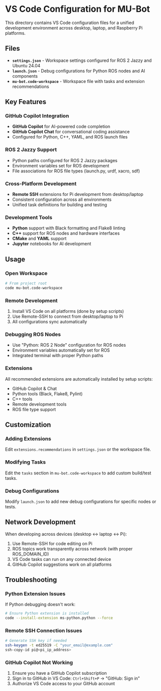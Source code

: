 # VS Code Configuration for MU-Bot

This directory contains VS Code configuration files for a unified development environment across desktop, laptop, and Raspberry Pi platforms.

## Files

- **`settings.json`** - Workspace settings configured for ROS 2 Jazzy and Ubuntu 24.04
- **`launch.json`** - Debug configurations for Python ROS nodes and AI components
- **`mu-bot.code-workspace`** - Workspace file with tasks and extension recommendations

## Key Features

### GitHub Copilot Integration
- **GitHub Copilot** for AI-powered code completion
- **GitHub Copilot Chat** for conversational coding assistance
- Configured for Python, C++, YAML, and ROS launch files

### ROS 2 Jazzy Support
- Python paths configured for ROS 2 Jazzy packages
- Environment variables set for ROS development
- File associations for ROS file types (launch.py, urdf, xacro, sdf)

### Cross-Platform Development
- **Remote SSH** extensions for Pi development from desktop/laptop
- Consistent configuration across all environments
- Unified task definitions for building and testing

### Development Tools
- **Python** support with Black formatting and Flake8 linting
- **C++** support for ROS nodes and hardware interfaces
- **CMake** and **YAML** support
- **Jupyter** notebooks for AI development

## Usage

### Open Workspace
```bash
# From project root
code mu-bot.code-workspace
```

### Remote Development
1. Install VS Code on all platforms (done by setup scripts)
2. Use Remote-SSH to connect from desktop/laptop to Pi
3. All configurations sync automatically

### Debugging ROS Nodes
- Use "Python: ROS 2 Node" configuration for ROS nodes
- Environment variables automatically set for ROS
- Integrated terminal with proper Python paths

### Extensions
All recommended extensions are automatically installed by setup scripts:
- GitHub Copilot & Chat
- Python tools (Black, Flake8, Pylint)
- C++ tools
- Remote development tools
- ROS file type support

## Customization

### Adding Extensions
Edit `extensions.recommendations` in `settings.json` or the workspace file.

### Modifying Tasks
Edit the `tasks` section in `mu-bot.code-workspace` to add custom build/test tasks.

### Debug Configurations
Modify `launch.json` to add new debug configurations for specific nodes or tests.

## Network Development

When developing across devices (desktop ↔ laptop ↔ Pi):

1. Use Remote-SSH for code editing on Pi
2. ROS topics work transparently across network (with proper ROS_DOMAIN_ID)
3. VS Code tasks can run on any connected device
4. GitHub Copilot suggestions work on all platforms

## Troubleshooting

### Python Extension Issues
If Python debugging doesn't work:
```bash
# Ensure Python extension is installed
code --install-extension ms-python.python --force
```

### Remote SSH Connection Issues
```bash
# Generate SSH key if needed
ssh-keygen -t ed25519 -C "your_email@example.com"
ssh-copy-id pi@<pi_ip_address>
```

### GitHub Copilot Not Working
1. Ensure you have a GitHub Copilot subscription
2. Sign in to GitHub in VS Code: `Ctrl+Shift+P` → "GitHub: Sign in"
3. Authorize VS Code access to your GitHub account
